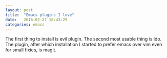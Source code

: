 ```yaml
---
layout: post
title:  "Emacs plugins I love"
date:   2016-02-27 18:43:29
categories: emacs
---
```


The first thing to install is evil plugin.
The second most usable thing is ido.
The plugin, after which installation I started to prefer
emacs over vim even for small fixies, is magit.


